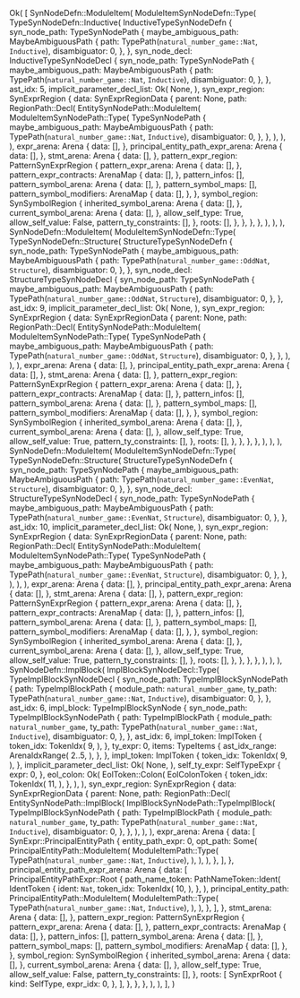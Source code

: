 Ok(
    [
        SynNodeDefn::ModuleItem(
            ModuleItemSynNodeDefn::Type(
                TypeSynNodeDefn::Inductive(
                    InductiveTypeSynNodeDefn {
                        syn_node_path: TypeSynNodePath {
                            maybe_ambiguous_path: MaybeAmbiguousPath {
                                path: TypePath(`natural_number_game::Nat`, `Inductive`),
                                disambiguator: 0,
                            },
                        },
                        syn_node_decl: InductiveTypeSynNodeDecl {
                            syn_node_path: TypeSynNodePath {
                                maybe_ambiguous_path: MaybeAmbiguousPath {
                                    path: TypePath(`natural_number_game::Nat`, `Inductive`),
                                    disambiguator: 0,
                                },
                            },
                            ast_idx: 5,
                            implicit_parameter_decl_list: Ok(
                                None,
                            ),
                            syn_expr_region: SynExprRegion {
                                data: SynExprRegionData {
                                    parent: None,
                                    path: RegionPath::Decl(
                                        EntitySynNodePath::ModuleItem(
                                            ModuleItemSynNodePath::Type(
                                                TypeSynNodePath {
                                                    maybe_ambiguous_path: MaybeAmbiguousPath {
                                                        path: TypePath(`natural_number_game::Nat`, `Inductive`),
                                                        disambiguator: 0,
                                                    },
                                                },
                                            ),
                                        ),
                                    ),
                                    expr_arena: Arena {
                                        data: [],
                                    },
                                    principal_entity_path_expr_arena: Arena {
                                        data: [],
                                    },
                                    stmt_arena: Arena {
                                        data: [],
                                    },
                                    pattern_expr_region: PatternSynExprRegion {
                                        pattern_expr_arena: Arena {
                                            data: [],
                                        },
                                        pattern_expr_contracts: ArenaMap {
                                            data: [],
                                        },
                                        pattern_infos: [],
                                        pattern_symbol_arena: Arena {
                                            data: [],
                                        },
                                        pattern_symbol_maps: [],
                                        pattern_symbol_modifiers: ArenaMap {
                                            data: [],
                                        },
                                    },
                                    symbol_region: SynSymbolRegion {
                                        inherited_symbol_arena: Arena {
                                            data: [],
                                        },
                                        current_symbol_arena: Arena {
                                            data: [],
                                        },
                                        allow_self_type: True,
                                        allow_self_value: False,
                                        pattern_ty_constraints: [],
                                    },
                                    roots: [],
                                },
                            },
                        },
                    },
                ),
            ),
        ),
        SynNodeDefn::ModuleItem(
            ModuleItemSynNodeDefn::Type(
                TypeSynNodeDefn::Structure(
                    StructureTypeSynNodeDefn {
                        syn_node_path: TypeSynNodePath {
                            maybe_ambiguous_path: MaybeAmbiguousPath {
                                path: TypePath(`natural_number_game::OddNat`, `Structure`),
                                disambiguator: 0,
                            },
                        },
                        syn_node_decl: StructureTypeSynNodeDecl {
                            syn_node_path: TypeSynNodePath {
                                maybe_ambiguous_path: MaybeAmbiguousPath {
                                    path: TypePath(`natural_number_game::OddNat`, `Structure`),
                                    disambiguator: 0,
                                },
                            },
                            ast_idx: 9,
                            implicit_parameter_decl_list: Ok(
                                None,
                            ),
                            syn_expr_region: SynExprRegion {
                                data: SynExprRegionData {
                                    parent: None,
                                    path: RegionPath::Decl(
                                        EntitySynNodePath::ModuleItem(
                                            ModuleItemSynNodePath::Type(
                                                TypeSynNodePath {
                                                    maybe_ambiguous_path: MaybeAmbiguousPath {
                                                        path: TypePath(`natural_number_game::OddNat`, `Structure`),
                                                        disambiguator: 0,
                                                    },
                                                },
                                            ),
                                        ),
                                    ),
                                    expr_arena: Arena {
                                        data: [],
                                    },
                                    principal_entity_path_expr_arena: Arena {
                                        data: [],
                                    },
                                    stmt_arena: Arena {
                                        data: [],
                                    },
                                    pattern_expr_region: PatternSynExprRegion {
                                        pattern_expr_arena: Arena {
                                            data: [],
                                        },
                                        pattern_expr_contracts: ArenaMap {
                                            data: [],
                                        },
                                        pattern_infos: [],
                                        pattern_symbol_arena: Arena {
                                            data: [],
                                        },
                                        pattern_symbol_maps: [],
                                        pattern_symbol_modifiers: ArenaMap {
                                            data: [],
                                        },
                                    },
                                    symbol_region: SynSymbolRegion {
                                        inherited_symbol_arena: Arena {
                                            data: [],
                                        },
                                        current_symbol_arena: Arena {
                                            data: [],
                                        },
                                        allow_self_type: True,
                                        allow_self_value: True,
                                        pattern_ty_constraints: [],
                                    },
                                    roots: [],
                                },
                            },
                        },
                    },
                ),
            ),
        ),
        SynNodeDefn::ModuleItem(
            ModuleItemSynNodeDefn::Type(
                TypeSynNodeDefn::Structure(
                    StructureTypeSynNodeDefn {
                        syn_node_path: TypeSynNodePath {
                            maybe_ambiguous_path: MaybeAmbiguousPath {
                                path: TypePath(`natural_number_game::EvenNat`, `Structure`),
                                disambiguator: 0,
                            },
                        },
                        syn_node_decl: StructureTypeSynNodeDecl {
                            syn_node_path: TypeSynNodePath {
                                maybe_ambiguous_path: MaybeAmbiguousPath {
                                    path: TypePath(`natural_number_game::EvenNat`, `Structure`),
                                    disambiguator: 0,
                                },
                            },
                            ast_idx: 10,
                            implicit_parameter_decl_list: Ok(
                                None,
                            ),
                            syn_expr_region: SynExprRegion {
                                data: SynExprRegionData {
                                    parent: None,
                                    path: RegionPath::Decl(
                                        EntitySynNodePath::ModuleItem(
                                            ModuleItemSynNodePath::Type(
                                                TypeSynNodePath {
                                                    maybe_ambiguous_path: MaybeAmbiguousPath {
                                                        path: TypePath(`natural_number_game::EvenNat`, `Structure`),
                                                        disambiguator: 0,
                                                    },
                                                },
                                            ),
                                        ),
                                    ),
                                    expr_arena: Arena {
                                        data: [],
                                    },
                                    principal_entity_path_expr_arena: Arena {
                                        data: [],
                                    },
                                    stmt_arena: Arena {
                                        data: [],
                                    },
                                    pattern_expr_region: PatternSynExprRegion {
                                        pattern_expr_arena: Arena {
                                            data: [],
                                        },
                                        pattern_expr_contracts: ArenaMap {
                                            data: [],
                                        },
                                        pattern_infos: [],
                                        pattern_symbol_arena: Arena {
                                            data: [],
                                        },
                                        pattern_symbol_maps: [],
                                        pattern_symbol_modifiers: ArenaMap {
                                            data: [],
                                        },
                                    },
                                    symbol_region: SynSymbolRegion {
                                        inherited_symbol_arena: Arena {
                                            data: [],
                                        },
                                        current_symbol_arena: Arena {
                                            data: [],
                                        },
                                        allow_self_type: True,
                                        allow_self_value: True,
                                        pattern_ty_constraints: [],
                                    },
                                    roots: [],
                                },
                            },
                        },
                    },
                ),
            ),
        ),
        SynNodeDefn::ImplBlock(
            ImplBlockSynNodeDecl::Type(
                TypeImplBlockSynNodeDecl {
                    syn_node_path: TypeImplBlockSynNodePath {
                        path: TypeImplBlockPath {
                            module_path: `natural_number_game`,
                            ty_path: TypePath(`natural_number_game::Nat`, `Inductive`),
                            disambiguator: 0,
                        },
                    },
                    ast_idx: 6,
                    impl_block: TypeImplBlockSynNode {
                        syn_node_path: TypeImplBlockSynNodePath {
                            path: TypeImplBlockPath {
                                module_path: `natural_number_game`,
                                ty_path: TypePath(`natural_number_game::Nat`, `Inductive`),
                                disambiguator: 0,
                            },
                        },
                        ast_idx: 6,
                        impl_token: ImplToken {
                            token_idx: TokenIdx(
                                9,
                            ),
                        },
                        ty_expr: 0,
                        items: TypeItems {
                            ast_idx_range: ArenaIdxRange(
                                2..5,
                            ),
                        },
                    },
                    impl_token: ImplToken {
                        token_idx: TokenIdx(
                            9,
                        ),
                    },
                    implicit_parameter_decl_list: Ok(
                        None,
                    ),
                    self_ty_expr: SelfTypeExpr {
                        expr: 0,
                    },
                    eol_colon: Ok(
                        EolToken::Colon(
                            EolColonToken {
                                token_idx: TokenIdx(
                                    11,
                                ),
                            },
                        ),
                    ),
                    syn_expr_region: SynExprRegion {
                        data: SynExprRegionData {
                            parent: None,
                            path: RegionPath::Decl(
                                EntitySynNodePath::ImplBlock(
                                    ImplBlockSynNodePath::TypeImplBlock(
                                        TypeImplBlockSynNodePath {
                                            path: TypeImplBlockPath {
                                                module_path: `natural_number_game`,
                                                ty_path: TypePath(`natural_number_game::Nat`, `Inductive`),
                                                disambiguator: 0,
                                            },
                                        },
                                    ),
                                ),
                            ),
                            expr_arena: Arena {
                                data: [
                                    SynExpr::PrincipalEntityPath {
                                        entity_path_expr: 0,
                                        opt_path: Some(
                                            PrincipalEntityPath::ModuleItem(
                                                ModuleItemPath::Type(
                                                    TypePath(`natural_number_game::Nat`, `Inductive`),
                                                ),
                                            ),
                                        ),
                                    },
                                ],
                            },
                            principal_entity_path_expr_arena: Arena {
                                data: [
                                    PrincipalEntityPathExpr::Root {
                                        path_name_token: PathNameToken::Ident(
                                            IdentToken {
                                                ident: `Nat`,
                                                token_idx: TokenIdx(
                                                    10,
                                                ),
                                            },
                                        ),
                                        principal_entity_path: PrincipalEntityPath::ModuleItem(
                                            ModuleItemPath::Type(
                                                TypePath(`natural_number_game::Nat`, `Inductive`),
                                            ),
                                        ),
                                    },
                                ],
                            },
                            stmt_arena: Arena {
                                data: [],
                            },
                            pattern_expr_region: PatternSynExprRegion {
                                pattern_expr_arena: Arena {
                                    data: [],
                                },
                                pattern_expr_contracts: ArenaMap {
                                    data: [],
                                },
                                pattern_infos: [],
                                pattern_symbol_arena: Arena {
                                    data: [],
                                },
                                pattern_symbol_maps: [],
                                pattern_symbol_modifiers: ArenaMap {
                                    data: [],
                                },
                            },
                            symbol_region: SynSymbolRegion {
                                inherited_symbol_arena: Arena {
                                    data: [],
                                },
                                current_symbol_arena: Arena {
                                    data: [],
                                },
                                allow_self_type: True,
                                allow_self_value: False,
                                pattern_ty_constraints: [],
                            },
                            roots: [
                                SynExprRoot {
                                    kind: SelfType,
                                    expr_idx: 0,
                                },
                            ],
                        },
                    },
                },
            ),
        ),
    ],
)